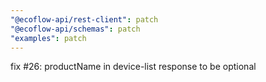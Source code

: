 ```yaml
---
"@ecoflow-api/rest-client": patch
"@ecoflow-api/schemas": patch
"examples": patch
---
```


fix #26: productName in device-list response to be optional
